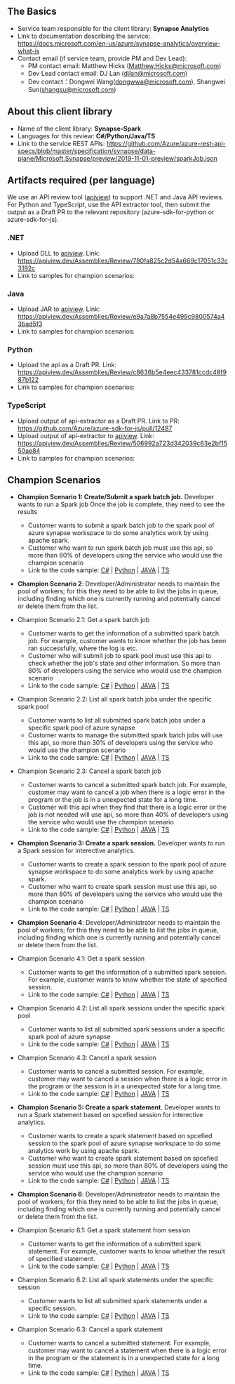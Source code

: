 ## The Basics

* Service team responsible for the client library: **Synapse Analytics**
* Link to documentation describing the service: https://docs.microsoft.com/en-us/azure/synapse-analytics/overview-what-is
* Contact email (if service team, provide PM and Dev Lead):
    - PM contact email: Matthew Hicks (Matthew.Hicks@microsoft.com)
    - Dev Lead contact email: DJ Lan (djlan@microsoft.com)
    - Dev contact：Dongwei Wang(dongwwa@microsoft.com), Shangwei Sun(shangsu@microsoft.com)

## About this client library

* Name of the client library: **Synapse-Spark**
* Languages for this review: **C#/Python/Java/TS**
* Link to the service REST APIs: https://github.com/Azure/azure-rest-api-specs/blob/master/specification/synapse/data-plane/Microsoft.Synapse/preview/2019-11-01-preview/sparkJob.json

## Artifacts required (per language)

We use an API review tool ([apiview](https://apiview.azurewebsites.net)) to support .NET and Java API reviews.  For Python and TypeScript, use the API extractor tool, then submit the output as a Draft PR to the relevant repository (azure-sdk-for-python or azure-sdk-for-js).

### .NET

* Upload DLL to [apiview](https://apiview.azurewebsites.net).  Link: https://apiview.dev/Assemblies/Review/780fa825c2d54a669c17051c32c3192c <!--TODO: idear1203: update DLL-->
* Link to samples for champion scenarios:

### Java

* Upload JAR to [apiview](https://apiview.azurewebsites.net).  Link: https://apiview.dev/Assemblies/Review/e9a7a8b7554e499c9800574a43bad5f3 <!--TODO: idear1203: update DLL-->
* Link to samples for champion scenarios:

### Python

* Upload the api as a Draft PR.  Link: https://apiview.dev/Assemblies/Review/c8636b5e4eec433781ccdc48f987b122 <!--TODO: idear1203: update DLL-->
* Link to samples for champion scenarios:

### TypeScript

* Upload output of api-extractor as a Draft PR.  Link to PR: https://github.com/Azure/azure-sdk-for-js/pull/12487
* Upload output of api-extractor to [apiview](https://apiview.azurewebsites.net). Link: https://apiview.dev/Assemblies/Review/506992a723d342039c63e2bf1550ae84
* Link to samples for champion scenarios:

## Champion Scenarios


* **Champion Scenario 1:  Create/Submit a spark batch job.** Developer wants to run a Spark job Once the job is complete, they need to see the results
  * Customer wants to submit a spark batch job to the spark pool of azure synapse workspace to do some analytics work by using apache spark.
  * Customer who want to run spark batch job must use this api, so more than 80% of developers using the service who would use the champion scenario
  * Link to the code sample: [C#](./samples/DotNet/sample.md#scenario-1-spark-bacth-job-creation) | [Python]() | [JAVA](./samples/Java/sample.md#scenario-1-spark-bacth-job-creation) | [TS](./samples/Typescript/sample.md#scenario-1-spark-bacth-job-creation)

* **Champion Scenario 2**: Developer/Administrator needs to maintain the pool of workers; for this they need to be able to list the jobs in queue, including finding which one is currently running and potentially cancel or delete them from the list. 
* Champion Scenario 2.1: Get a spark batch job
  * Customer wants to get the information of a submitted spark batch job. For example, customer wants to know whether the job has been ran successfully, where the log is etc.
  * Customer who will submit job to spark pool must use this api to check whether the job's state and other information. So more than 80% of developers using the service who would use the champion scenario
  * Link to the code sample: [C#](./samples/DotNet/sample.md#scenario-2-spark-bacth-job-get-list-cancel) | [Python]() | [JAVA](./samples/Java/sample.md#scenario-2-spark-bacth-job-get-list-cancel) | [TS](./samples/Typescript/sample.md#scenario-2-spark-bacth-job-get-list-cancel)

* Champion Scenario 2.2: List all spark batch jobs under the specific spark pool
  * Customer wants to list all submitted spark batch jobs under a specific spark pool of azure synapse
  * Customer wants to manage the submitted spark batch jobs will use this api, so more than 30% of developers using the service who would use the champion scenario
  * Link to the code sample: [C#](./samples/DotNet/sample.md#scenario-2-spark-bacth-job-get-list-cancel) | [Python]() | [JAVA](./samples/Java/sample.md#scenario-2-spark-bacth-job-get-list-cancel) | [TS](./samples/Typescript/sample.md#scenario-2-spark-bacth-job-get-list-cancel)
* Champion Scenario 2.3:  Cancel a spark batch job
  * Customer wants to cancel a submitted spark batch job. For example, customer may want to cancel a job when there is a logic error in the program or the job is in a unexpected state for a long time.
  * Customer will this api when they find that there is a logic error or the job is not needed will use api, so more than 40% of developers using the service who would use the champion scenario
  * Link to the code sample: [C#](./samples/DotNet/sample.md#scenario-2-spark-bacth-job-get-list-cancel) | [Python]() | [JAVA](./samples/Java/sample.md#scenario-2-spark-bacth-job-get-list-cancel) | [TS](./samples/Typescript/sample.md#scenario-2-spark-bacth-job-get-list-cancel)

* **Champion Scenario 3:  Create a spark session.** Developer wants to run a Spark session for interective analytics.
  * Customer wants to create a spark session to the spark pool of azure synapse workspace to do some analytics work by using apache spark.
  * Customer who want to create spark session must use this api, so more than 80% of developers using the service who would use the champion scenario
  * Link to the code sample: [C#](./samples/DotNet/sample.md#scenario-3-spark-session-creation) | [Python]() | [JAVA](./samples/Java/sample.md#scenario-3-spark-session-creation) | [TS](./samples/Typescript/sample.md#scenario-3-spark-session-creation)

* **Champion Scenario 4**: Developer/Administrator needs to maintain the pool of workers; for this they need to be able to list the jobs in queue, including finding which one is currently running and potentially cancel or delete them from the list. 
* Champion Scenario 4.1: Get a spark session
  * Customer wants to get the information of a submitted spark session. For example, customer wants to know whether the state of specified session.
  * Link to the code sample: [C#](./samples/DotNet/sample.md#scenario-4-spark-session-get-list-cancel) | [Python]() | [JAVA](./samples/Java/sample.md#scenario-4-spark-session-get-list-cancel) | [TS](./samples/Typescript/sample.md#scenario-4-spark-session-get-list-cancel)

* Champion Scenario 4.2: List all spark sessions under the specific spark pool
  * Customer wants to list all submitted spark sessions under a specific spark pool of azure synapse
  * Link to the code sample: [C#](./samples/DotNet/sample.md#scenario-4-spark-session-get-list-cancel) | [Python]() | [JAVA](./samples/Java/sample.md#scenario-4-spark-session-get-list-cancel) | [TS](./samples/Typescript/sample.md#scenario-4-spark-session-get-list-cancel)
* Champion Scenario 4.3:  Cancel a spark session
  * Customer wants to cancel a submitted session. For example, customer may want to cancel a session when there is a logic error in the program or the session is in a unexpected state for a long time.
  * Link to the code sample: [C#](./samples/DotNet/sample.md#scenario-4-spark-session-get-list-cancel) | [Python]() | [JAVA](./samples/Java/sample.md#scenario-4-spark-session-get-list-cancel) | [TS](./samples/Typescript/sample.md#scenario-4-spark-session-get-list-cancel)

* **Champion Scenario 5:  Create a spark statement**. Developer wants to run a Spark statement based on spcefied session for interective analytics.
  * Customer wants to create a spark statement based on spcefied session to the spark pool of azure synapse workspace to do some analytics work by using apache spark.
  * Customer who want to create spark statement based on spcefied session must use this api, so more than 80% of developers using the service who would use the champion scenario
  * Link to the code sample: [C#](./samples/DotNet/sample.md#scenario-5-spark-statement-creation) | [Python]() | [JAVA](./samples/Java/sample.md#scenario-5-spark-statement-creation) | [TS](./samples/Typescript/sample.md#scenario-5-spark-statement-creation)

* **Champion Scenario 6**: Developer/Administrator needs to maintain the pool of workers; for this they need to be able to list the jobs in queue, including finding which one is currently running and potentially cancel or delete them from the list. 
* Champion Scenario 6.1: Get a spark statement from session
  * Customer wants to get the information of a submitted spark statement. For example, customer wants to know whether the result of specified statement.
  * Link to the code sample: [C#](./samples/DotNet/sample.md#scenario-6-spark-statement-get-list-cancel) | [Python]() | [JAVA](./samples/Java/sample.md#scenario-6-spark-statement-get-list-cancel) | [TS](./samples/Typescript/sample.md#scenario-6-spark-statement-get-list-cancel)

* Champion Scenario 6.2: List all spark statements under the specific session
  * Customer wants to list all submitted spark statements under a specific session.
  * Link to the code sample: [C#](./samples/DotNet/sample.md#scenario-6-spark-statement-get-list-cancel) | [Python]() | [JAVA](./samples/Java/sample.md#scenario-6-spark-statement-get-list-cancel) | [TS](./samples/Typescript/sample.md#scenario-6-spark-statement-get-list-cancel)
* Champion Scenario 6.3:  Cancel a spark statement
  * Customer wants to cancel a submitted statement. For example, customer may want to cancel a statement when there is a logic error in the program or the statement is in a unexpected state for a long time.
  * Link to the code sample: [C#](./samples/DotNet/sample.md#scenario-6-spark-statement-get-list-cancel) | [Python]() | [JAVA](./samples/Java/sample.md#scenario-6-spark-statement-get-list-cancel) | [TS](./samples/Typescript/sample.md#scenario-6-spark-statement-get-list-cancel)
        